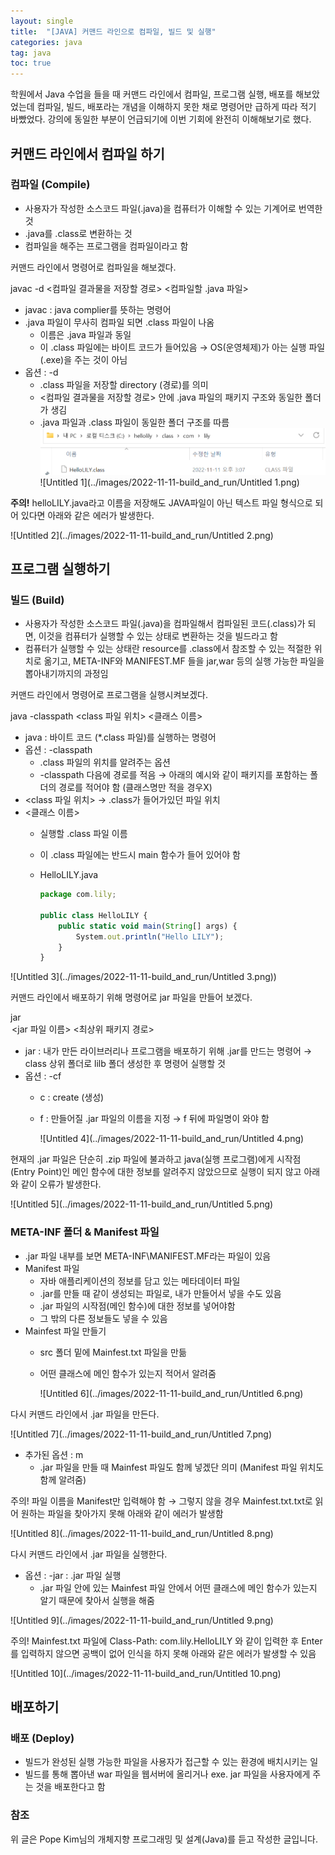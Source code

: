 ```yaml
---
layout: single
title:  "[JAVA] 커맨드 라인으로 컴파일, 빌드 및 실행"
categories: java
tag: java
toc: true
---
```


학원에서 Java 수업을 들을 때 커맨드 라인에서 컴파일, 프로그램 실행, 배포를 해보았었는데 컴파일, 빌드, 배포라는 개념을 이해하지 못한 채로 명령어만 급하게 따라 적기 바빴었다. 강의에 동일한 부분이 언급되기에 이번 기회에 완전히 이해해보기로 했다.





## 커맨드 라인에서 컴파일 하기

### **컴파일 (Compile)**

- 사용자가 작성한 소스코드 파일(.java)을 컴퓨터가 이해할 수 있는 기계어로 번역한 것
- .java를 .class로 변환하는 것
- 컴파일을 해주는 프로그램을 컴파일이라고 함



커맨드 라인에서 명령어로 컴파일을 해보겠다.



javac -d <컴파일 결과물을 저장할 경로> <컴파일할 .java 파일>

- javac : java complier를 뜻하는 명령어
- .java 파일이 무사히 컴파일 되면 .class 파일이 나옴
    - 이름은 .java 파일과 동일
    - 이 .class 파일에는 바이트 코드가 들어있음 → OS(운영체제)가 아는 실행 파일(.exe)을 주는 것이 아님
- 옵션 : -d
    - .class 파일을 저장할 directory (경로)를 의미
    - <컴파일 결과물을 저장할 경로> 안에 .java 파일의 패키지 구조와 동일한 폴더가 생김
    - .java 파일과 .class 파일이 동일한 폴더 구조를 따름![Untitled](../images/2022-11-11-build_and_run/Untitled.png)![Untitled 1](../images/2022-11-11-build_and_run/Untitled 1.png)
    
    
    

**주의!** helloLILY.java라고 이름을 저장해도 JAVA파일이 아닌 텍스트 파일 형식으로 되어 있다면 아래와 같은 에러가 발생한다.

![Untitled 2](../images/2022-11-11-build_and_run/Untitled 2.png)





## **프로그램 실행하기**

### **빌드 (Build)**

- 사용자가 작성한 소스코드 파일(.java)을 컴파일해서 컴파일된 코드(.class)가 되면, 이것을 컴퓨터가 실행할 수 있는 상태로 변환하는 것을 빌드라고 함
- 컴퓨터가 실행할 수 있는 상태란 resource를 .class에서 참조할 수 있는 적절한 위치로 옮기고, META-INF와 MANIFEST.MF 들을 jar,war 등의 실행 가능한 파일을 뽑아내기까지의 과정임



커맨드 라인에서 명령어로 프로그램을 실행시켜보겠다.



java -classpath <class 파일 위치> <클래스 이름>

- java : 바이트 코드 (*.class 파일)를 실행하는 명령어
- 옵션 : -classpath
    - .class 파일의 위치를 알려주는 옵션
    - -classpath 다음에 경로를 적음 → 아래의 예시와 같이 패키지를 포함하는 폴더의 경로를 적어야 함 (클래스명만 적을 경우X)
- <class 파일 위치> → .class가 들어가있던 파일 위치
- <클래스 이름>
    - 실행할 .class 파일 이름
    - 이 .class 파일에는 반드시 main 함수가 들어 있어야 함
    - HelloLILY.java
      
        ```jsx
        package com.lily;
        
        public class HelloLILY {
            public static void main(String[] args) {
                System.out.println("Hello LILY");
            }
        }
        ```
        

![Untitled 3](../images/2022-11-11-build_and_run/Untitled 3.png))



커맨드 라인에서 배포하기 위해 명령어로 jar 파일을 만들어 보겠다.



jar <option> <jar 파일 이름> <최상위 패키지 경로>

- jar : 내가 만든 라이브러리나 프로그램을 배포하기 위해 .jar를 만드는 명령어 → class 상위 폴더로 lilb 폴더 생성한 후 명령어 실행할 것
- 옵션 : -cf
    - c : create (생성)
    - f : 만들어질 .jar 파일의 이름을 지정 → f 뒤에 파일명이 와야 함
      
        ![Untitled 4](../images/2022-11-11-build_and_run/Untitled 4.png)
        

현재의 .jar 파일은 단순히 .zip 파일에 불과하고 java(실행 프로그램)에게 시작점(Entry Point)인 메인 함수에 대한 정보를 알려주지 않았으므로 실행이 되지 않고 아래와 같이 오류가 발생한다.

![Untitled 5](../images/2022-11-11-build_and_run/Untitled 5.png)





### **META-INF 폴더 & Manifest 파일**

- .jar 파일 내부를 보면 META-INF\MANIFEST.MF라는 파일이 있음
- Manifest 파일
    - 자바 애플리케이션의 정보를 담고 있는 메타데이터 파일
    - .jar를 만들 때 같이 생성되는 파일로, 내가 만들어서 넣을 수도 있음
    - .jar 파일의 시작점(메인 함수)에 대한 정보를 넣어야함
    - 그 밖의 다른 정보들도 넣을 수 있음
- Mainfest 파일 만들기
    - src 폴더 밑에 Mainfest.txt 파일을 만듦
    - 어떤 클래스에 메인 함수가 있는지 적어서 알려줌
      
        ![Untitled 6](../images/2022-11-11-build_and_run/Untitled 6.png)
        
    



다시 커맨드 라인에서 .jar 파일을 만든다.



![Untitled 7](../images/2022-11-11-build_and_run/Untitled 7.png)

- 추가된 옵션 : m
    - .jar 파일을 만들 때 Mainfest 파일도 함께 넣겠단 의미 (Manifest 파일 위치도 함께 알려줌)
    

주의! 파일 이름을 Manifest만 입력해야 함 → 그렇지 않을 경우 Mainfest.txt.txt로 읽어 원하는 파일을 찾아가지 못해 아래와 같이 에러가 발생함

![Untitled 8](../images/2022-11-11-build_and_run/Untitled 8.png)



다시 커맨드 라인에서 .jar 파일을 실행한다.



- 옵션 : -jar : .jar 파일 실행
    - .jar 파일 안에 있는 Mainfest 파일 안에서 어떤 클래스에 메인 함수가 있는지 알기 때문에 찾아서 실행을 해줌

![Untitled 9](../images/2022-11-11-build_and_run/Untitled 9.png)

주의! Mainfest.txt 파일에 Class-Path: com.lily.HelloLILY 와 같이 입력한 후 Enter를 입력하지 않으면 공백이 없어 인식을 하지 못해 아래와 같은 에러가 발생할 수 있음

![Untitled 10](../images/2022-11-11-build_and_run/Untitled 10.png)





## 배포하기

### **배포 (Deploy)**

- 빌드가 완성된 실행 가능한 파일을 사용자가 접근할 수 있는 환경에 배치시키는 일
- 빌드를 통해 뽑아낸 war 파일을 웹서버에 올리거나 exe. jar 파일을 사용자에게 주는 것을 배포한다고 함





### 참조

위 글은 Pope Kim님의 개체지향 프로그래밍 및 설계(Java)를 듣고 작성한 글입니다. 

[](https://www.udemy.com/course/object-oriented-programming-and-design-by-pocu/)
